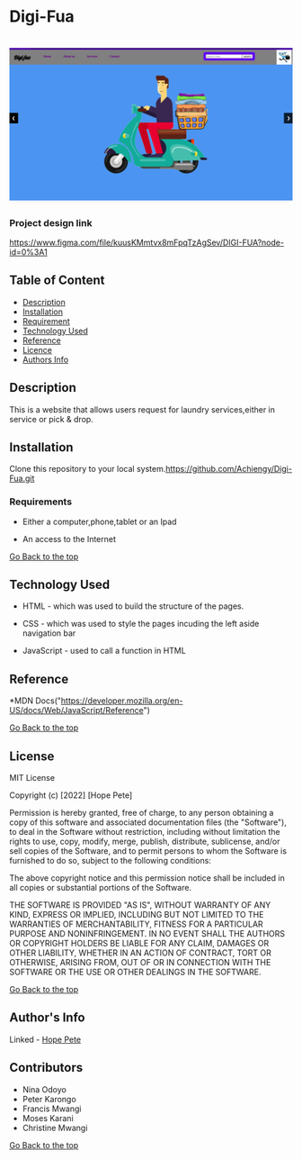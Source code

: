 # Digi-Fua
# ![Digi-Fua](/Images/digi-fua.png)


### Project design link
https://www.figma.com/file/kuusKMmtvx8mFpqTzAgSev/DIGI-FUA?node-id=0%3A1

## Table of Content

+ [Description](#description)
+ [Installation](#Installation)
+ [Requirement](#Requirement)
+ [Technology Used](#technology-used)
+ [Reference](#reference)
+ [Licence](#licence)
+ [Authors Info](#author-Info)

## Description
<p>This is  a website that allows users request for laundry services,either in service or pick & drop.</p>

## Installation
Clone this repository to your local system.https://github.com/Achiengy/Digi-Fua.git

### Requirements

* Either a computer,phone,tablet or an Ipad

* An access to the Internet

[Go Back to the top](#portfolio)
## Technology Used
* HTML - which was used to build the structure of the pages.

* CSS - which was used to style the pages incuding the left aside navigation bar

* JavaScript - used to call a function in HTML 

## Reference
*MDN Docs("https://developer.mozilla.org/en-US/docs/Web/JavaScript/Reference")

[Go Back to the top](#portfolio)

## License

MIT License

Copyright (c) [2022] [Hope Pete]

Permission is hereby granted, free of charge, to any person obtaining a copy
of this software and associated documentation files (the "Software"), to deal
in the Software without restriction, including without limitation the rights
to use, copy, modify, merge, publish, distribute, sublicense, and/or sell
copies of the Software, and to permit persons to whom the Software is
furnished to do so, subject to the following conditions:

The above copyright notice and this permission notice shall be included in all
copies or substantial portions of the Software.

THE SOFTWARE IS PROVIDED "AS IS", WITHOUT WARRANTY OF ANY KIND, EXPRESS OR
IMPLIED, INCLUDING BUT NOT LIMITED TO THE WARRANTIES OF MERCHANTABILITY,
FITNESS FOR A PARTICULAR PURPOSE AND NONINFRINGEMENT. IN NO EVENT SHALL THE
AUTHORS OR COPYRIGHT HOLDERS BE LIABLE FOR ANY CLAIM, DAMAGES OR OTHER
LIABILITY, WHETHER IN AN ACTION OF CONTRACT, TORT OR OTHERWISE, ARISING FROM,
OUT OF OR IN CONNECTION WITH THE SOFTWARE OR THE USE OR OTHER DEALINGS IN THE
SOFTWARE.

[Go Back to the top](#portfolio)

## Author's Info
Linked - [Hope Pete](https://www.linkedin.com/public-profile/settings?trk=d_flagship3_profile_self_view_public_profile&lipi=urn%3Ali%3Apage%3Ad_flagship3_profile_self_edit_contact_info%3Bm11EDIJVSQu29ovQ2888fA%3D%3D)

## Contributors
* Nina Odoyo
* Peter Karongo
* Francis Mwangi
* Moses Karani
* Christine Mwangi


[Go Back to the top](#portfolio)
